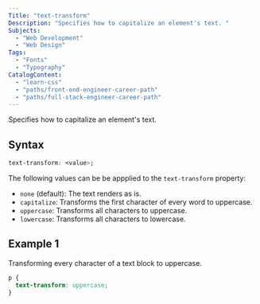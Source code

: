```yaml
---
Title: "text-transform"
Description: "Specifies how to capitalize an element's text. "
Subjects:
  - "Web Development"
  - "Web Design"
Tags:
  - "Fonts"
  - "Typography"
CatalogContent:
  - "learn-css"
  - "paths/front-end-engineer-career-path"
  - "paths/full-stack-engineer-career-path"
---
```


Specifies how to capitalize an element's text.

## Syntax

```css
text-transform: <value>;
```

The following values can be be appplied to the `text-transform` property:

- `none` (default): The text renders as is.
- `capitalize`: Transforms the first character of every word to uppercase.
- `uppercase`: Transforms all characters to uppercase.
- `lowercase`: Transforms all characters to lowercase.

## Example 1

Transforming every character of a text block to uppercase.

```css
p {
  text-transform: uppercase;
}
```
